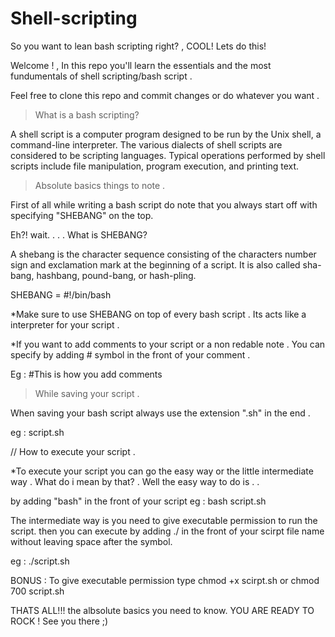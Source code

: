 # Shell-scripting
So you want to lean bash scripting right? , COOL! Lets do this! 

Welcome !  , In this repo you'll learn the essentials and the most fundumentals of shell scripting/bash script .


Feel free to clone this repo and commit changes or do whatever you want . 




> What is a bash scripting? 

  A shell script is a computer program designed to be run by the Unix shell, a command-line interpreter. 
  The various dialects of shell scripts are considered to be scripting languages. 
  Typical operations performed by shell scripts include file manipulation, program execution, and printing text. 
                                     
                                                                                          
> Absolute basics things to note . 

  First of all while writing a bash script do note that you always start off with specifying "SHEBANG" on the top. 

  Eh?! wait. . . . What is SHEBANG? 

   A shebang is the character sequence consisting of the characters number sign and exclamation mark at the beginning of a script. 
   It is also called sha-bang, hashbang, pound-bang, or hash-pling.   
                                                                                          

SHEBANG = #!/bin/bash


*Make sure to use SHEBANG on top of every bash script . Its acts like a 
 interpreter for your script . 

*If you want to add comments to your script or a non redable note . You can specify by adding # symbol in the front of your comment . 

 Eg : #This is how you add comments 


> While saving your script .


 When saving your bash script always use the extension ".sh" in the end . 
  
 eg : script.sh  

// How to execute your script . 

 *To execute your script you can go the easy way or the little intermediate way . What do i mean by that? . Well the easy way to do is . .

  by adding "bash" in the front of your script 
  eg : bash script.sh 

  The intermediate way is you need to give executable permission to run the script. 
  then you can execute by adding ./ in the front of your scirpt file name without
  leaving space after the symbol. 
   
   eg : ./script.sh 

   BONUS : To give executable permission type 
           chmod +x scirpt.sh or chmod 700 script.sh 


  
  THATS ALL!!!  the albsolute basics you need to know. YOU ARE READY TO ROCK ! See you there ;) 
  
  
  

